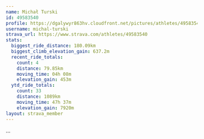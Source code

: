 ```yaml
---
name: Michał Turski
id: 49583540
profile: https://dgalywyr863hv.cloudfront.net/pictures/athletes/49583540/14729338/1/large.jpg
username: michal-turski
strava_url: https://www.strava.com/athletes/49583540
stats:
  biggest_ride_distance: 180.09km
  biggest_climb_elevation_gain: 637.2m
  recent_ride_totals:
    count: 4
    distance: 79.85km
    moving_time: 04h 08m
    elevation_gain: 453m
  ytd_ride_totals:
    count: 33
    distance: 1089km
    moving_time: 47h 37m
    elevation_gain: 7920m
layout: strava_member
--- 
```

...
